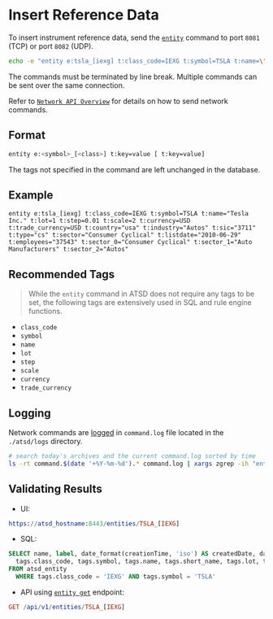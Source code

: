 # Insert Reference Data

To insert instrument reference data, send the [`entity`](../api/network/entity.md) command to port `8081` (TCP) or port `8082` (UDP).

```bash
echo -e "entity e:tsla_[iexg] t:class_code=IEXG t:symbol=TSLA t:name=\"Tesla Inc.\" t:industry=Autos" | nc -q 0 atsd_hostname 8081
```

The commands must be terminated by line break. Multiple commands can be sent over the same connection.

Refer to [`Network API Overview`](../api/network/README.md) for details on how to send network commands.

## Format

```bash
entity e:<symbol>_[<class>] t:key=value [ t:key=value]
```

The tags not specified in the command are left unchanged in the database.

## Example

```ls
entity e:tsla_[iexg] t:class_code=IEXG t:symbol=TSLA t:name="Tesla Inc." t:lot=1 t:step=0.01 t:scale=2 t:currency=USD t:trade_currency=USD t:country="usa" t:industry="Autos" t:sic="3711" t:type="cs" t:sector="Consumer Cyclical" t:listdate="2010-06-29" t:employees="37543" t:sector_0="Consumer Cyclical" t:sector_1="Auto Manufacturers" t:sector_2="Autos"
```

## Recommended Tags

> While the `entity` command in ATSD does not require any tags to be set, the following tags are extensively used in SQL and rule engine functions.

* `class_code`
* `symbol`
* `name`
* `lot`
* `step`
* `scale`
* `currency`
* `trade_currency`

## Logging

Network commands are [logged](../administration/logging.md) in `command.log` file located in the `./atsd/logs` directory.

```sh
# search today's archives and the current command.log sorted by time
ls -rt command.$(date '+%Y-%m-%d').* command.log | xargs zgrep -ih "entity e:.*t:clas"
```

## Validating Results

* UI:

```elm
https://atsd_hostname:8443/entities/TSLA_[IEXG]
```

* SQL:

```sql
SELECT name, label, date_format(creationTime, 'iso') AS createdDate, date_format(versionTime, 'iso') AS versionDate,
  tags.class_code, tags.symbol, tags.name, tags.short_name, tags.lot, tags."step", tags.scale, tags.currency, tags.trade_currency
FROM atsd_entity
  WHERE tags.class_code = 'IEXG' AND tags.symbol = 'TSLA'
```

* API using [`entity get`](../api/meta/entity/get.md) endpoint:

```elm
GET /api/v1/entities/TSLA_[IEXG]
```